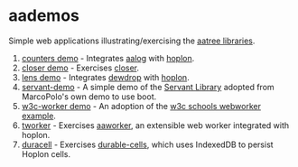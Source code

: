 # aademos
Simple web applications illustrating/exercising the 
[aatree libraries](https://github.com/aatree).

1. [counters demo](https://github.com/aatree/aademos/tree/master/counters) -
Integrates [aalog](https://github.com/aatree/aautil#aalog) with 
[hoplon](https://github.com/hoplon/hoplon).
1. [closer demo](https://github.com/aatree/aademos/tree/master/closer) -
Exercises [closer](https://github.com/aatree/aautil#closer).
1. [lens demo](https://github.com/aatree/aademos/tree/master/lens) -
Integrates [dewdrop](https://github.com/aatree/aautil#dewdrop) with 
[hoplon](https://github.com/hoplon/hoplon).
1. [servant-demo](https://github.com/aatree/aademos/tree/master/servant-demo) -
A simple demo of the [Servant Library](https://github.com/MarcoPolo/Servant)
adopted from MarcoPolo's own demo to use boot.
1. [w3c-worker demo](https://github.com/aatree/aademos/tree/master/w3c-worker) -
An adoption of the 
[w3c schools webworker example](http://www.w3schools.com/html/html5_webworkers.asp).
1. [tworker](https://github.com/aatree/aademos/tree/master/tworker) -
Exercises [aaworker](https://github.com/aatree/aaworker),
an extensible web worker integrated with hoplon.
1. [duracell](https://github.com/aatree/aademos/tree/master/duracell) -
Exercises [durable-cells](https://github.com/aatree/durable-cells),
which uses IndexedDB to persist Hoplon cells.
